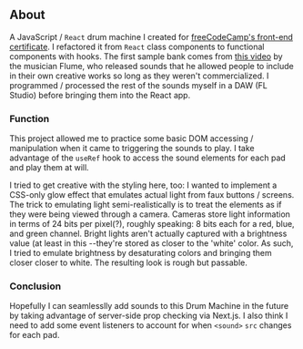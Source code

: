 ## About

A JavaScript / `React` drum machine I created for [freeCodeCamp's front-end certificate]. I refactored it from `React` class components to functional components with hooks. The first sample bank comes from [this video] by the musician Flume, who released sounds that he allowed people to include in their own creative works so long as they weren't commercialized. I programmed / processed the rest of the sounds myself in a DAW (FL Studio) before bringing them into the React app.

### Function

This project allowed me to practice some basic DOM accessing / manipulation when it came to triggering the sounds to play. I take advantage of the `useRef` hook to access the sound elements for each pad and play them at will.

I tried to get creative with the styling here, too: I wanted to implement a CSS-only glow effect that emulates actual light from faux buttons / screens. The trick to emulating light semi-realistically is to treat the elements as if they were being viewed through a camera. Cameras store light information in terms of 24 bits per pixel(?), roughly speaking: 8 bits each for a red, blue, and green channel. Bright lights aren't actually captured with a brightness value (at least in this --they're stored as closer to the 'white' color. As such, I tried to emulate brightness by desaturating colors and bringing them closer closer to white. The resulting look is rough but passable.

### Conclusion

Hopefully I can seamlesslly add sounds to this Drum Machine in the future by taking advantage of server-side prop checking via Next.js. I also think I need to add some event listeners to account for when `<sound>` `src` changes for each pad.



[freeCodeCamp's front-end certificate]: https://www.freecodecamp.org/learn/front-end-development-libraries/front-end-development-libraries-projects/build-a-drum-machine
[this video]: https://www.youtube.com/watch?v=tJLGq8O4baE
